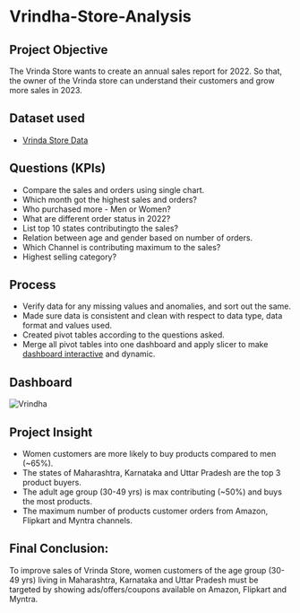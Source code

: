 # Vrindha-Store-Analysis
## Project Objective

The Vrinda Store wants to create an annual sales report for 2022. So that, the owner of the Vrinda store can understand their customers and grow more sales in 2023.

## Dataset used
- <a href="https://github.com/Syed-Sarfaraz-Ahmed/Vrindha-Store-Analysis/blob/main/Vrinda%20Store%20Data%20Analysis.xlsx">Vrinda Store Data</a>

## Questions (KPIs)

- Compare the sales and orders using single chart.
- Which month got the highest sales and orders?
- Who purchased more - Men or Women?
- What are different order status in 2022?
- List top 10 states contributingto the sales?
- Relation between age and gender based on number of orders.
- Which Channel is contributing maximum to the sales?
- Highest selling category?



## Process

- Verify data for any missing values and anomalies, and sort out the same.
- Made sure data is consistent and clean with respect to data type, data format and values used.
- Created pivot tables according to the questions asked.
- Merge all pivot tables into one dashboard and apply slicer to make <a href="https://github.com/Syed-Sarfaraz-Ahmed/Vrindha-Store-Analysis/blob/main/Vrinda%20Store%20Data%20Analysis.xlsx">dashboard interactive</a> and dynamic.



## Dashboard

![Vrindha](https://github.com/Syed-Sarfaraz-Ahmed/Vrindha-Store-Analysis/assets/115659055/5cfdc4ed-cc35-4db3-b5c9-2204ab353084)



## Project Insight

- Women customers are more likely to buy products compared to men (~65%).
- The states of Maharashtra, Karnataka and Uttar Pradesh are the top 3 product buyers.
- The adult age group (30-49 yrs) is max contributing (~50%) and buys the most products.
- The maximum number of products customer orders from Amazon, Flipkart and Myntra channels.



## Final Conclusion:

To improve sales of Vrinda Store, women customers of the age group (30-49 yrs) living in Maharashtra, Karnataka and Uttar Pradesh must be targeted by showing ads/offers/coupons available on Amazon, Flipkart and Myntra.

